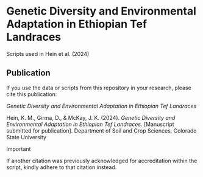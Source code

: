 # Genetic Diversity and Environmental Adaptation in Ethiopian Tef Landraces
Scripts used in Hein et al. (2024)

## Publication
If you use the data or scripts from this repository in your research, please cite this publication:

*Genetic Diversity and Environmental Adaptation in Ethiopian Tef Landraces*

Hein, K. M., Girma, D., & McKay, J. K. (2024). _Genetic Diversity and Environmental Adaptation in Ethiopian Tef Landraces_. 
      [Manuscript submitted for publication]. Department of Soil and Crop Sciences, Colorado State University

>[!IMPORTANT]
> If another citation was previously acknowledged for accreditation within the script, kindly adhere to that citation instead.
